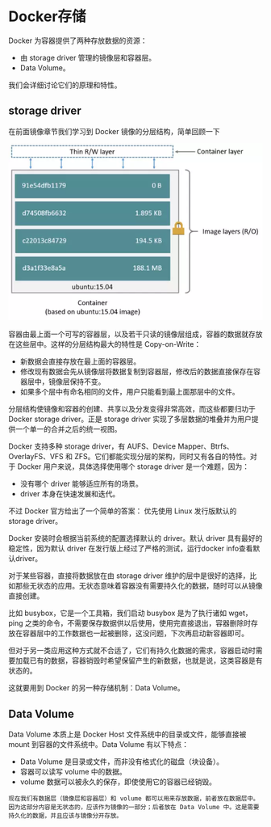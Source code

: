 # Docker存储

Docker 为容器提供了两种存放数据的资源：

- 由 storage driver 管理的镜像层和容器层。
- Data Volume。

我们会详细讨论它们的原理和特性。

## storage driver

在前面镜像章节我们学习到 Docker 镜像的分层结构，简单回顾一下

![host网络](/assets/Docker分层结构.webp)

容器由最上面一个可写的容器层，以及若干只读的镜像层组成，容器的数据就存放在这些层中。这样的分层结构最大的特性是 Copy-on-Write：

- 新数据会直接存放在最上面的容器层。
- 修改现有数据会先从镜像层将数据复制到容器层，修改后的数据直接保存在容器层中，镜像层保持不变。
- 如果多个层中有命名相同的文件，用户只能看到最上面那层中的文件。

分层结构使镜像和容器的创建、共享以及分发变得非常高效，而这些都要归功于 Docker storage driver。正是 storage driver 实现了多层数据的堆叠并为用户提供一个单一的合并之后的统一视图。

Docker 支持多种 storage driver，有 AUFS、Device Mapper、Btrfs、OverlayFS、VFS 和 ZFS。它们都能实现分层的架构，同时又有各自的特性。对于 Docker 用户来说，具体选择使用哪个 storage driver 是一个难题，因为：

- 没有哪个 driver 能够适应所有的场景。
- driver 本身在快速发展和迭代。

不过 Docker 官方给出了一个简单的答案：
优先使用 Linux 发行版默认的 storage driver。

Docker 安装时会根据当前系统的配置选择默认的 driver。默认 driver 具有最好的稳定性，因为默认 driver 在发行版上经过了严格的测试，运行docker info查看默认driver。


对于某些容器，直接将数据放在由 storage driver 维护的层中是很好的选择，比如那些无状态的应用。无状态意味着容器没有需要持久化的数据，随时可以从镜像直接创建。

比如 busybox，它是一个工具箱，我们启动 busybox 是为了执行诸如 wget，ping 之类的命令，不需要保存数据供以后使用，使用完直接退出，容器删除时存放在容器层中的工作数据也一起被删除，这没问题，下次再启动新容器即可。

但对于另一类应用这种方式就不合适了，它们有持久化数据的需求，容器启动时需要加载已有的数据，容器销毁时希望保留产生的新数据，也就是说，这类容器是有状态的。

这就要用到 Docker 的另一种存储机制：Data Volume。

## Data Volume

Data Volume 本质上是 Docker Host 文件系统中的目录或文件，能够直接被 mount 到容器的文件系统中。Data Volume 有以下特点：

- Data Volume 是目录或文件，而非没有格式化的磁盘（块设备）。
- 容器可以读写 volume 中的数据。
- volume 数据可以被永久的保存，即使使用它的容器已经销毁。

`现在我们有数据层（镜像层和容器层）和 volume 都可以用来存放数据，前者放在数据层中。因为这部分内容是无状态的，应该作为镜像的一部分；后者放在 Data Volume 中。这是需要持久化的数据，并且应该与镜像分开存放。`